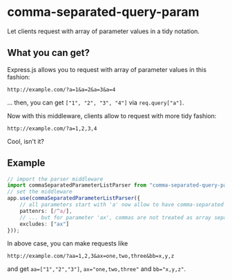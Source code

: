 comma-separated-query-param
===========================

Let clients request with array of parameter values in a tidy notation.

## What you can get?

Express.js allows you to request with array of parameter values in this fashion:
```
http://example.com/?a=1&a=2&a=3&a=4
```

... then, you can get `["1", "2", "3", "4"]` via `req.query["a"]`.

Now with this middleware, clients allow to request with more tidy fashion:
```
http://example.com/?a=1,2,3,4
```

Cool, isn't it?

## Example
```Typescript
// import the parser middleware
import commaSeparatedParameterListParser from "comma-separated-query-param";
// set the middleware
app.use(commaSeparatedParameterListParser({
    // all parameters start with 'a' now allow to have comma-separated parameter value array
    pattenrs: [/^a/],
    // ... but for parameter 'ax', commas are not treated as array separators
    excludes: ["ax"]
}));
```
In above case, you can make requests like
```
http://example.com/?aa=1,2,3&ax=one,two,three&bb=x,y,z
```
and get `aa=["1","2","3"]`, `ax="one,two,three"` and `bb="x,y,z"`.
